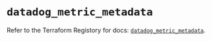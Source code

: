 # `datadog_metric_metadata`

Refer to the Terraform Registory for docs: [`datadog_metric_metadata`](https://registry.terraform.io/providers/datadog/datadog/3.25.0/docs/resources/metric_metadata).
